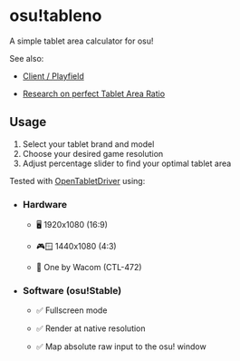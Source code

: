 # osu!tableno

A simple tablet area calculator for osu!

See also:

- [Client / Playfield](https://osu.ppy.sh/wiki/en/Client/Playfield)

- [Research on perfect Tablet Area Ratio](https://osu.ppy.sh/community/forums/topics/1246260?n=1)

## Usage

1. Select your tablet brand and model
2. Choose your desired game resolution
3. Adjust percentage slider to find your optimal tablet area

Tested with [OpenTabletDriver](https://github.com/OpenTabletDriver/OpenTabletDriver) using:

- ### Hardware

  - 🖥️ 1920x1080 (16:9)

  - 🎮🪟 1440x1080 (4:3)

  - 🎨 One by Wacom (CTL-472)

- ### Software (osu!Stable)

  - ✅ Fullscreen mode

  - ✅ Render at native resolution

  - ✅ Map absolute raw input to the osu! window
